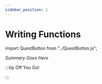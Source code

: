 ```yaml
---
sidebar_position: 1
---
```


# Writing Functions
import QuestButton from "../QuestButton.js";

_Summary Goes Here_

:::tip Off You Go!

<QuestButton text="Quest" />

:::

